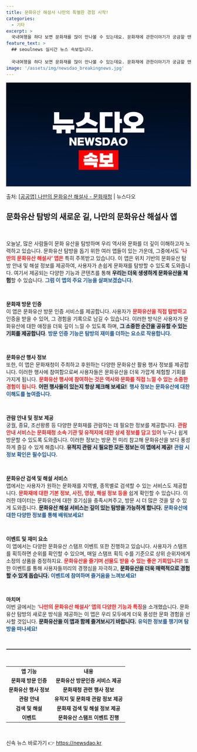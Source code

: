 ```yaml
---
title: 문화유산 해설사 나만의 특별한 경험 시작!
categories:
  - 기타
excerpt: >
  국내여행을 하다 보면 문화재를 많이 만나볼 수 있는데요. 문화재에 관한이야기가 궁금할 땐 나만의 문화유산 해…
feature_text: >
  ## seoulnews 실시간 뉴스 속보입니다.

  국내여행을 하다 보면 문화재를 많이 만나볼 수 있는데요. 문화재에 관한이야기가 궁금할 땐 나만의 문화유산 해…
image: '/assets/img/newsdao_breakingnews.jpg'
---
```


![뉴스다오 속보](/assets/img/newsdao_breakingnews.jpg)

<p>출처: <a href="https://newsdao.kr/1671" rel="dofollow">[공공앱] 나만의 문화유산 해설사 - 문화재청</a> | 뉴스다오</p>

<h2 data-ke-size="size26">문화유산 탐방의 새로운 길, 나만의 문화유산 해설사 앱</h2>

<p data-ke-size="size16">&nbsp;</p>

오늘날, 많은 사람들이 문화 유산을 탐방하며 우리 역사와 문화를 더 깊이 이해하고자 노력하고 있습니다. 문화유산 탐방을 돕기 위한 여러 앱들이 있는 가운데, 그중에서도 <b><span style="color: #ee2323;">‘나만의 문화유산 해설사’ 앱은</span></b> 특히 주목받고 있습니다. 이 앱은 위치 기반의 문화유산 탐방 안내 및 해설 정보를 제공하여, 사용자가 손쉽게 문화재를 탐방할 수 있도록 도와줍니다. 여기서 제공되는 다양한 기능과 콘텐츠를 통해 <b><span style="background-color: #21538527;">우리는 더욱 생생하게 문화유산을 체험</span></b>할 수 있습니다. <b><span style="color: #1a5490;">그럼 이 앱의 주요 기능을 살펴보겠습니다.</span></b>

<p data-ke-size="size16">&nbsp;</p>

<b>문화재 방문 인증</b>  
이 앱은 문화유산 방문 인증 서비스를 제공합니다. 사용자가 <b><span style="color: #ee2323;">문화유산을 직접 탐방하고</span></b> 인증을 받을 수 있어, 그 경험을 기록으로 남길 수 있습니다. 이러한 방식은 사용자가 문화유산에 대한 애정을 더욱 깊이 느낄 수 있도록 하며, <b><span style="background-color: #21538527;">그 소중한 순간을 공유할 수 있는 기회를 제공합니다</span></b>. <b><span style="color: #1a5490;">방문 인증 기능은 탐방의 재미를 더하는 요소로 작용합니다.</span></b>

<p data-ke-size="size16">&nbsp;</p>

<b>문화유산 행사 정보</b>  
또한, 이 앱은 문화재청이 주최하고 후원하는 다양한 문화유산 활용 행사 정보를 제공합니다. 이러한 행사에 참여함으로써 사용자들은 문화유산을 더욱 가깝게 체험할 기회를 가지게 됩니다. <b><span style="color: #ee2323;">문화유산 행사에 참여하는 것은 역사와 문화를 직접 느낄 수 있는 소중한 경험이 됩니다</span></b>. <b><span style="background-color: #21538527;">어떤 행사들이 있는지 항상 체크해 보세요! </span></b> <b><span style="color: #1a5490;">행사 정보는 문화유산에 대한 이해도를 높여줍니다.</span></b>

<p data-ke-size="size16">&nbsp;</p>

<b>관람 안내 및 정보 제공</b>  
궁궐, 종묘, 조선왕릉 등 다양한 문화재를 관람하는 데 필요한 정보를 제공합니다. <b><span style="color: #ee2323;">관람 안내 서비스는 문화재청 소속 기관 및 유적지에 대한 상세 정보를 담고 있어</span></b> 누구나 쉽게 방문할 수 있도록 도와줍니다. 이러한 정보는 방문 전 미리 참고해 문화유산을 보다 풍성하게 즐길 수 있게 해줍니다. <b><span style="background-color: #21538527;">유적지 관람 시 필요한 모든 정보는 이 앱에서 제공!</span></b> <b><span style="color: #1a5490;">관람 시 정보 확인은 필수입니다.</span></b>

<p data-ke-size="size16">&nbsp;</p>

<b>문화유산 검색 및 해설 서비스</b>  
앱에서는 사용자가 원하는 문화재를 지역별, 종목별로 검색할 수 있는 서비스도 제공합니다. <b><span style="color: #ee2323;">문화재에 대한 기본 정보, 사진, 영상, 해설 정보 등을</span></b> 쉽게 확인할 수 있습니다. 이러한 데이터는 문화유산에 대한 호기심을 충족시켜주고, 방문 시 더 많은 것을 알 수 있게 도와줍니다. <b><span style="background-color: #21538527;">문화유산 해설 서비스는 깊이 있는 탐방을 가능하게 합니다.</span></b> <b><span style="color: #1a5490;">문화유산에 대한 다양한 정보를 통해 배워보세요!</span></b>

<p data-ke-size="size16">&nbsp;</p>

<b>이벤트 및 재미 요소</b>  
이 앱에서는 다양한 문화유산 스탬프 이벤트 또한 진행하고 있습니다. 사용자가 스탬프를 획득하면 순위를 확인할 수 있으며, 매일 스탬프 획득 수를 기준으로 상위 순위자에게 소정의 상품을 증정하지요. <b><span style="color: #ee2323;">문화유산을 즐기며 선물도 받을 수 있는 좋은 기회입니다!</span></b> 또한 이벤트를 통해 사용자들끼리의 경쟁심을 자극하고, <b><span style="background-color: #21538527;">문화유산을 더욱 매력적으로 경험할 수 있게 돕습니다.</span></b> <b><span style="color: #1a5490;">이벤트에 참여하며 즐거움을 느껴보세요!</span></b>

<p data-ke-size="size16">&nbsp;</p>

<b>마치며</b>  
이번 글에서는 <b><span style="color: #ee2323;">‘나만의 문화유산 해설사’ 앱의 다양한 기능과 특징</span></b>을 소개했습니다. 문화유산 탐방의 새로운 방식을 제공하는 이 앱은 우리 모두에게 더욱 풍성한 문화 경험을 선사할 것입니다. <b><span style="background-color: #21538527;">문화유산을 이 앱과 함께 즐겨보시기 바랍니다.</span></b> <b><span style="color: #1a5490;">유익한 정보를 챙기며 탐방을 떠나세요!</span></b>

<p data-ke-size="size16">&nbsp;</p>

<hr style="border:1px solid #999999;"/>

<p data-ke-size="size16">&nbsp;</p>

<table style="width:100%; border-collapse:collapse;">
    <tr>
        <td style="text-align: center; height: 17px;"><b>앱 기능</b></td>
        <td style="text-align: center; height: 17px;"><b>내용</b></td>
    </tr>
    <tr>
        <td style="text-align: center; height: 17px;"><b>문화재 방문 인증</b></td>
        <td style="text-align: center; height: 17px;"><b>문화유산 방문인증 서비스 제공</b></td>
    </tr>
    <tr>
        <td style="text-align: center; height: 17px;"><b>문화유산 행사 정보</b></td>
        <td style="text-align: center; height: 17px;"><b>문화재청 관련 행사 정보</b></td>
    </tr>
    <tr>
        <td style="text-align: center; height: 17px;"><b>관람 안내</b></td>
        <td style="text-align: center; height: 17px;"><b>유적지 및 문화재 관람 정보 제공</b></td>
    </tr>
    <tr>
        <td style="text-align: center; height: 17px;"><b>검색 및 해설</b></td>
        <td style="text-align: center; height: 17px;"><b>문화재 검색 및 해설 정보 제공</b></td>
    </tr>
    <tr>
        <td style="text-align: center; height: 17px;"><b>이벤트</b></td>
        <td style="text-align: center; height: 17px;"><b>문화유산 스탬프 이벤트 진행</b></td>
    </tr>
</table>

<p data-ke-size="size16">&nbsp;</p> 

신속 뉴스 바로가기 👉 <a href="https://newsdao.kr" rel="dofollow">https://newsdao.kr</a>


